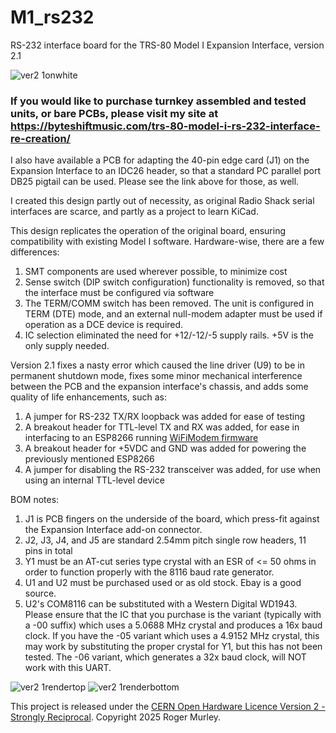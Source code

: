 # M1_rs232
RS-232 interface board for the TRS-80 Model I Expansion Interface, version 2.1

![ver2 1onwhite](https://github.com/user-attachments/assets/f19f780a-49bd-477e-9bf6-7d73497f70b4)

### If you would like to purchase turnkey assembled and tested units, or bare PCBs, please visit my site at https://byteshiftmusic.com/trs-80-model-i-rs-232-interface-re-creation/

I also have available a PCB for adapting the 40-pin edge card (J1) on the Expansion Interface to an IDC26 header, so that a standard PC parallel port DB25 pigtail can be used. Please see the link above for those, as well.

I created this design partly out of necessity, as original Radio Shack serial interfaces are scarce, and partly as a project to learn KiCad.

This design replicates the operation of the original board, ensuring compatibility with existing Model I software. Hardware-wise, there are a few differences:
  1. SMT components are used wherever possible, to minimize cost
  2. Sense switch (DIP switch configuration) functionality is removed, so that the interface must be configured via software
  3. The TERM/COMM switch has been removed. The unit is configured in TERM (DTE) mode, and an external null-modem adapter must be used if operation as a DCE device is required.
  4. IC selection eliminated the need for +12/-12/-5 supply rails. +5V is the only supply needed.

Version 2.1 fixes a nasty error which caused the line driver (U9) to be in permanent shutdown mode, fixes some minor mechanical interference between the PCB and the expansion interface's chassis, and adds some quality of life enhancements, such as:
 1. A jumper for RS-232 TX/RX loopback was added for ease of testing
 2. A breakout header for TTL-level TX and RX was added, for ease in interfacing to an ESP8266 running [WiFiModem firmware](https://github.com/dhansel/WifiModem)
 3. A breakout header for +5VDC and GND was added for powering the previously mentioned ESP8266
 4. A jumper for disabling the RS-232 transceiver was added, for use when using an internal TTL-level device

BOM notes:
  1. J1 is PCB fingers on the underside of the board, which press-fit against the Expansion Interface add-on connector.
  2. J2, J3, J4, and J5 are standard 2.54mm pitch single row headers, 11 pins in total
  3. Y1 must be an AT-cut series type crystal with an ESR of <= 50 ohms in order to function properly with the 8116 baud rate generator.
  4. U1 and U2 must be purchased used or as old stock. Ebay is a good source.
  5. U2's COM8116 can be substituted with a Western Digital WD1943. Please ensure that the IC that you purchase is the variant (typically with a -00 suffix) which uses a 5.0688 MHz crystal and produces a 16x baud clock. If you have the -05 variant which uses a 4.9152 MHz crystal, this may work by substituting the proper crystal for Y1, but this has not been tested. The -06 variant, which generates a 32x baud clock, will NOT work with this UART.

![ver2 1rendertop](https://github.com/user-attachments/assets/b976ff87-9051-41f3-b0d4-23632e2d3a72)
![ver2 1renderbottom](https://github.com/user-attachments/assets/cc7605ea-8bd6-4db8-8544-185ae1ba39f9)

This project is released under the [CERN Open Hardware Licence Version 2 - Strongly Reciprocal](https://gitlab.com/ohwr/project/cernohl/-/blob/master/licence_texts/cern_ohl_w_v2.txt?ref_type=heads). Copyright 2025 Roger Murley.
